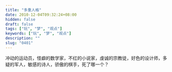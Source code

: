 ```yaml
---
title: "多重人格"
date: 2010-12-04T09:32:24+08:00
hidden: false
draft: false
tags: ["玩", "梦", "观点"]
keywords: ["玩", "梦", "观点"]
description: ""
slug: "0401"
---
```


冲动的运动员，怪癖的数学家，不红的小说家，虔诚的宗教徒，好色的设计师，多疑的军人，敏感的诗人，骄傲的棋手，死了哪一个？
